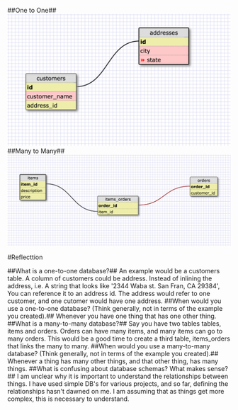 



##One to One##
![O to O](https://github.com/ZenStein/ZenStein.github.io/blob/master/phase-0/8-week-8/imgs/one-to-one.png)
##Many to Many##
![M to M](https://github.com/ZenStein/ZenStein.github.io/blob/master/phase-0/8-week-8/imgs/many-to-many.png)

#Reflecttion

##What is a one-to-one database?##
    An example would be a customers table.  A column of customers could be address.  Instead of inlining the address,
    i.e. A string that looks like '2344 Waba st. San Fran, CA 29384', You can reference it to an address id. The
    address would refer to one customer, and one cutomer would have one address.
##When would you use a one-to-one database? (Think generally, not in terms of the example you created).##
    Whenever you have one thing that has one other thing.
##What is a many-to-many database?##
    Say you have two tables tables, items and orders. Orders can have many items, and many items can go to many orders.
    This would be a good time to create a third table, items_orders that links the many to many.
##When would you use a many-to-many database? (Think generally, not in terms of the example you created).##
    Whenever a thing has many other things, and that other thing, has many things.
##What is confusing about database schemas? What makes sense?##
    I am unclear why it is important to understand the relationships between things. I have used simple DB's
    for various projects, and so far, defining the relationships hasn't dawned on me. I am assuming that as
    things get more complex, this is necessary to understand.